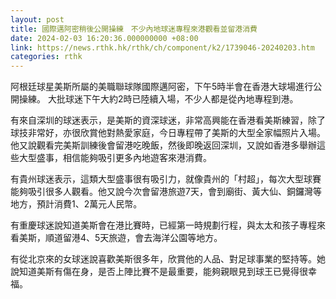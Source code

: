 ```yaml
---
layout: post
title: 國際邁阿密稍後公開操練　不少內地球迷專程來港觀看並留港消費
date: 2024-02-03 16:20:36.000000000 +08:00
link: https://news.rthk.hk/rthk/ch/component/k2/1739046-20240203.htm
categories: rthk
---
```


阿根廷球星美斯所屬的美職聯球隊國際邁阿密，下午5時半會在香港大球場進行公開操練。
大批球迷下午大約2時已陸續入場，不少人都是從內地專程到港。

有來自深圳的球迷表示，是美斯的資深球迷，非常高興能在香港看美斯練習，除了球技非常好，亦很欣賞他對熱愛家庭，今日專程帶了美斯的大型全家幅照片入場。他又說觀看完美斯訓練後會留港吃晚飯，然後即晚返回深圳，又說如香港多舉辦這些大型盛事，相信能夠吸引更多內地遊客來港消費。

有貴州球迷表示，這類大型盛事很有吸引力，就像貴州的「村超」，每次大型球賽能夠吸引很多人觀看。他又說今次會留港旅遊7天，會到廟街、黃大仙、銅鑼灣等地方，預計消費1、2萬元人民幣。

有重慶球迷說知道美斯會在港比賽時，已經第一時規劃行程，與太太和孩子專程來看美斯，順道留港4、5天旅遊，會去海洋公園等地方。

有從北京來的女球迷說喜歡美斯很多年，欣賞他的人品、對足球事業的堅持等。她說知道美斯有傷在身，是否上陣比賽不是最重要，能夠親眼見到球王已覺得很幸福。
